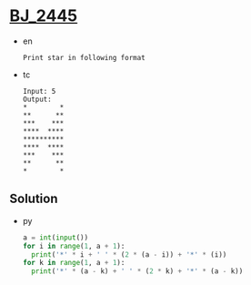 # [BJ_2445](https://acmicpc.net/problem/2445)

* en

  ```en
  Print star in following format
  ```

* tc

  ```tc
  Input: 5
  Output:
  *        *
  **      **
  ***    ***
  ****  ****
  **********
  ****  ****
  ***    ***
  **      **
  *        *
  ```

## Solution

* py

  ```py
  a = int(input())
  for i in range(1, a + 1):
    print('*' * i + ' ' * (2 * (a - i)) + '*' * (i))
  for k in range(1, a + 1):
    print('*' * (a - k) + ' ' * (2 * k) + '*' * (a - k))
  ```

